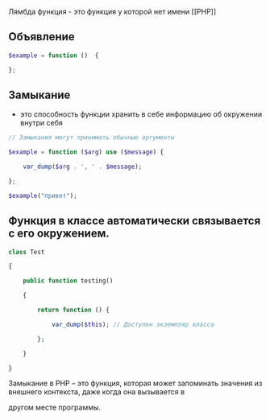 Лямбда функция - это функция у которой нет имени [[РНР]]
## Объявление

```php
$example = function ()  {

};
```

## Замыкание 
- это способность функции хранить в себе информацию об окружении внутри себя
```php
// Замыкания могут принимать обычные аргументы

$example = function ($arg) use ($message) {

    var_dump($arg . ', ' . $message);

};

$example("привет");
```

## Функция в классе автоматически связывается с его окружением.
```php
class Test

{

    public function testing()

    {

        return function () {

            var_dump($this); // Доступен экземпляр класса

        };

    }

}
```
Замыкание в PHP – это функция, которая может запоминать значения из внешнего контекста, даже когда она вызывается в

другом месте программы.
